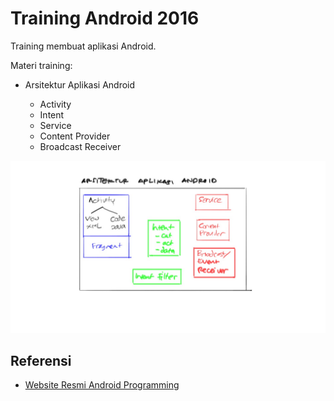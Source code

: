 # Training Android 2016 #

Training membuat aplikasi Android.

Materi training:

* Arsitektur Aplikasi Android

    * Activity
    * Intent
    * Service
    * Content Provider
    * Broadcast Receiver

![Arsitektur Aplikasi](catatan/img/arsitektur-aplikasi-android.jpg)

## Referensi ##

* [Website Resmi Android Programming](https://developer.android.com/index.html)

